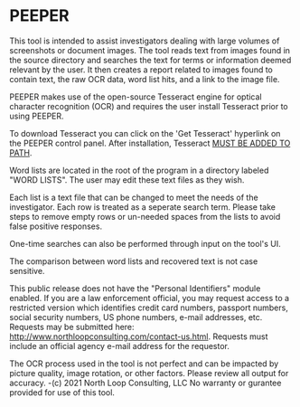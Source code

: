 # PEEPER
This tool is intended to assist investigators dealing with large volumes of screenshots or document images. The tool reads text from images found in the source directory and searches the text for terms or information deemed relevant by the user.  It then creates a report related to images found to contain text, the raw OCR data, word list hits, and a link to the image file.

PEEPER makes use of the open-source Tesseract engine for optical character recognition (OCR) and requires the user install Tesseract prior to using PEEPER.

To download Tesseract you can click on the 'Get Tesseract' hyperlink on the PEEPER control panel. After installation, Tesseract [MUST BE ADDED TO PATH](https://medium.com/quantrium-tech/installing-and-using-tesseract-4-on-windows-10-4f7930313f82).

Word lists are located in the root of the program in a directory labeled "WORD LISTS". The user may edit these text files as they wish.


Each list is a text file that can be changed to meet the needs of the investigator. Each row is treated as a seperate search term. Please take steps to remove empty rows or un-needed spaces from the lists to avoid false positive responses.

One-time searches can also be performed through input on the tool's UI.

The comparison between word lists and recovered text is not case sensitive.

This public release does not have the "Personal Identifiers" module enabled. If you are a law enforcement official, you may request access to a restricted version which identifies credit card numbers, passport numbers, social security numbers, US phone numbers, e-mail addresses, etc.  Requests may be submitted here: http://www.northloopconsulting.com/contact-us.html.  Requests must include an official agency e-mail address for the requestor.

The OCR process used in the tool is not perfect and can be impacted by picture quality, image rotation, or other factors. Please review all output for accuracy.
-(c) 2021 North Loop Consulting, LLC  No warranty or gurantee provided for use of this tool.
